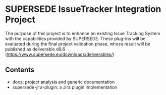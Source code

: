 SUPERSEDE IssueTracker Integration Project
==========================================

The purpose of this project is to enhance an existing Issue Tracking System with the capabilities provided by SUPERSEDE.
These plug-ins will be evaluated during the final project validation phase, whose result will be published as deliverable d6.6 (https://www.supersede.eu/downloads/deliverables/)

Contents
------------------------------------------
  * docs: project analysis and generic documentation
  * supersede-jira-plugin: a Jira plugin implementation